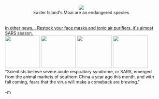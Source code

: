 <center><img src="./images/moai.jpg">
<br />Easter Island's Moai are an endangered species</center>
<br />
<br /><a href="http://www.cnn.com/2003/HEALTH/11/15/sars.return/index.html">In other news... Restock your face masks and ionic air purifiers, it's almost SARS season.</a>
<br /><img src="./images/sars01.jpg" width="115" height="107"> <img src="./images/sars05.jpg" width="115" height="107"> <img src="./images/sars03.jpg" width="115" height="107"> <img src="./images/sars04.jpg" width="115" height="107">
<br />"Scientists believe severe acute respiratory syndrome, or SARS, emerged from the animal markets of southern China a year ago this month, and with fall coming, fears that the virus will make a comeback are brewing."
<br />
<br />-m
<br />